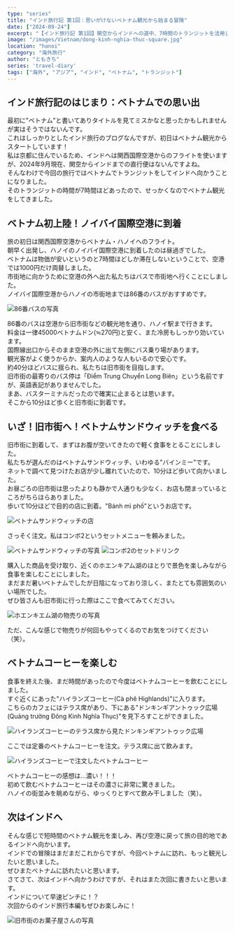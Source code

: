 ```yaml
---
type: "series"
title: "インド旅行記 第1回：思いがけないベトナム観光から始まる冒険"
date: ["2024-09-24"]
excerpt: "【インド旅行記 第1回】関空からインドへの道中、7時間のトランジットを活用してベトナム・ハノイを観光。旧市街でバインミーを味わい、ホエンキエム湖を眺めながらベトナムコーヒーを楽しむ予期せぬ寄り道の記録。インドへの期待が高まる旅の序章。"
image: "/images/Vietnam/dong-kinh-nghia-thuc-square.jpg"
location: "hanoi"
category: "海外旅行"
author: "ともきち"
series: 'travel-diary'
tags: ["海外", "アジア", "インド", "ベトナム", "トランジット"]
---
```


## インド旅行記のはじまり：ベトナムでの思い出

最初に"ベトナム"と書いてありタイトルを見てミスかなと思ったかもしれませんが実はそうではないんです。  
これはしっかりとしたインド旅行のブログなんですが、初日はベトナム観光からスタートしています！  
私は京都に住んでいるため、インドへは関西国際空港からのフライトを使いますが、2024年9月現在、関空からインドまでの直行便はないんですよね。  
そんなわけで今回の旅行ではベトナムでトランジットをしてインドへ向かうことになりました。  
そのトランジットの時間が7時間ほどあったので、せっかくなのでベトナム観光をしてきました。

## ベトナム初上陸！ノイバイ国際空港に到着

旅の初日は関西国際空港からベトナム・ハノイへのフライト。  
朝早く出発し、ハノイのノイバイ国際空港に到着したのは昼過ぎでした。  
ベトナムは物価が安いというのと7時間ほどしか滞在しないということで、空港では1000円だけ両替しました。  
市街地に向かうために空港の外へ出た私たちはバスで市街地へ行くことにしました。  
ノイバイ国際空港からハノイの市街地までは86番のバスがおすすめです。

![86番バスの写真](/images/Vietnam/vietnam-bus.jpg)

86番のバスは空港から旧市街などの観光地を通り、ハノイ駅まで行きます。  
料金は一律45000ベトナムドン(≒270円)と安く、また冷房もしっかり効いています。  
国際線出口からそのまま空港の外に出て左側にバス乗り場があります。  
観光客がよく使うからか、案内人のような人もいるので安心です。  
約40分ほどバスに揺られ、私たちは旧市街を目指します。  
旧市街の最寄りのバス停は「Điểm Trung Chuyển Long Biên」という名前ですが、英語表記がありませんでした。  
まあ、バスターミナルだったので確実に止まるとは思います。  
そこから10分ほど歩くと旧市街に到着です。

## いざ！旧市街へ！ベトナムサンドウィッチを食べる

旧市街に到着して、まずはお腹が空いてきたので軽く食事をとることにしました。  
私たちが選んだのはベトナムサンドウィッチ、いわゆる"バインミー"です。  
ネットで調べて見つけたお店が少し離れていたので、10分ほど歩いて向かいました。  
お昼ごろの旧市街は思ったよりも静かで人通りも少なく、お店も閉まっているところがちらほらありました。  
歩いて10分ほどで目的の店に到着。"Bánh mì phố"というお店です。

![ベトナムサンドウィッチの店](/images/Vietnam/banh-mi-pho.jpg)

さっそく注文。私はコンボ2というセットメニューを頼みました。

![ベトナムサンドウィッチの写真](/images/Vietnam/banh-mi.jpg)
![コンボ2のセットドリンク](/images/Vietnam/lemon-tea.jpg)

購入した商品を受け取り、近くのホエンキアム湖のほとりで景色を楽しみながら食事を楽しむことにしました。  
まだまだ暑いベトナムでしたが日陰になっており涼しく、またとても雰囲気のいい場所でした。  
ぜひ皆さんも旧市街に行った際はここで食べてみてください。

![ホエンキエム湖の物売りの写真](/images/Vietnam/vietnam-vender.jpg)

ただ、こんな感じで物売りが何回もやってくるのでお気をつけてください（笑）。

## ベトナムコーヒーを楽しむ

食事を終えた後、まだ時間があったので今度はベトナムコーヒーを飲むことにしました。  
すぐ近くにあった"ハイランズコーヒー(Cà phê Highlands)"に入ります。  
こちらのカフェにはテラス席があり、下にある"ドンキンギアントゥック広場(Quảng trường Đông Kinh Nghĩa Thục)"を見下ろすことができました。

![ハイランズコーヒーのテラス席から見たドンキンギアントゥック広場](/images/Vietnam/dong-kinh-nghia-thuc-square.jpg)

ここでは定番のベトナムコーヒーを注文。テラス席に出て飲みます。

![ハイランズコーヒーで注文したベトナムコーヒー](/images/Vietnam/vietnam-coffee.jpg)

ベトナムコーヒーの感想は...濃い！！！  
初めて飲むベトナムコーヒーはその濃さに非常に驚きました。  
ハノイの街並みを眺めながら、ゆっくりとすべて飲み干しました（笑）。

## 次はインドへ

そんな感じで短時間のベトナム観光を楽しみ、再び空港に戻って旅の目的地であるインドへ向かいます。  
インドでの冒険はまだまだこれからですが、今回ベトナムに訪れ、もっと観光したいと思いました。  
ぜひまたベトナムに訪れたいと思います。  
さてさて、次はインドへ向かうわけですが、それはまた次回に書きたいと思います。  
インドについて早速ピンチに！？  
次回からのインド旅行本編もぜひお楽しみに！

![旧市街のお菓子屋さんの写真](/images/Vietnam/vietnam-general-store.jpg)
